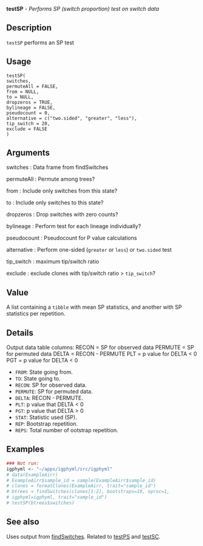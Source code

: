 **testSP** - *Performs SP (switch proportion) test on switch data*

Description
--------------------

`testSP` performs an SP test


Usage
--------------------
```
testSP(
switches,
permuteAll = FALSE,
from = NULL,
to = NULL,
dropzeros = TRUE,
bylineage = FALSE,
pseudocount = 0,
alternative = c("two.sided", "greater", "less"),
tip_switch = 20,
exclude = FALSE
)
```

Arguments
-------------------

switches
:   Data frame from findSwitches

permuteAll
:   Permute among trees?

from
:   Include only switches from this state?

to
:   Include only switches to this state?

dropzeros
:   Drop switches with zero counts?

bylineage
:   Perform test for each lineage individually?

pseudocount
:   Pseudocount for P value calculations

alternative
:   Perform one-sided (`greater` or `less`)
or `two.sided` test

tip_switch
:   maximum tip/switch ratio

exclude
:   exclude clones with tip/switch ratio > `tip_switch`?




Value
-------------------

A list containing a `tibble` with mean SP statistics, and another 
with SP statistics per repetition.


Details
-------------------

Output data table columns:
RECON = SP for observed data
PERMUTE = SP for permuted data
DELTA = RECON - PERMUTE
PLT = p value for DELTA < 0
PGT = p value for DELTA < 0

+ `FROM`: State going from.
+ `TO`: State going to.
+ `RECON`: SP for observed data.
+ `PERMUTE`: SP for permuted data.
+ `DELTA`:  RECON - PERMUTE.
+ `PLT`: p value that DELTA < 0
+ `PGT`: p value that DELTA > 0
+ `STAT`: Statistic used (SP).
+ `REP`: Bootstrap repetition.
+ `REPS`: Total number of ootstrap repetition.




Examples
-------------------

```R
### Not run:
igphyml <- "~/apps/igphyml/src/igphyml"
# data(ExampleAirr)
# ExampleAirr$sample_id = sample(ExampleAirr$sample_id)
# clones = formatClones(ExampleAirr, trait="sample_id")
# btrees = findSwitches(clones[1:2], bootstraps=10, nproc=1,
# igphyml=igphyml, trait="sample_id")
# testSP(btrees$switches)
```



See also
-------------------

Uses output from [findSwitches](findSwitches.md). Related to [testPS](testPS.md)
and [testSC](testSC.md).






